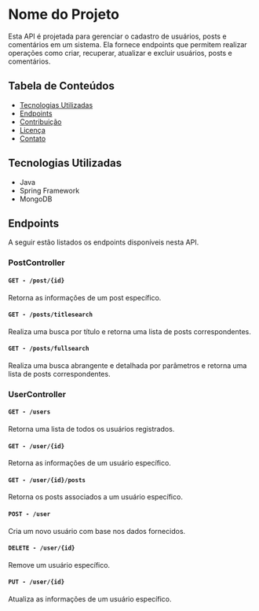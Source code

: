 # Nome do Projeto

Esta API é projetada para gerenciar o cadastro de usuários, posts e comentários em um sistema. Ela fornece endpoints que permitem realizar operações como criar, recuperar, atualizar e excluir usuários, posts e comentários.

## Tabela de Conteúdos

- [Tecnologias Utilizadas](#tecnologias-utilizadas)
- [Endpoints](#endpoints)
- [Contribuição](#contribuição)
- [Licença](#licença)
- [Contato](#contato)

## Tecnologias Utilizadas

- Java
- Spring Framework
- MongoDB

## Endpoints

A seguir estão listados os endpoints disponíveis nesta API.

### PostController

#### `GET - /post/{id}`

Retorna as informações de um post específico.

#### `GET - /posts/titlesearch`

Realiza uma busca por título e retorna uma lista de posts correspondentes.

#### `GET - /posts/fullsearch`

Realiza uma busca abrangente e detalhada por parâmetros e retorna uma lista de posts correspondentes.

### UserController

#### `GET - /users`

Retorna uma lista de todos os usuários registrados.

#### `GET - /user/{id}`

Retorna as informações de um usuário específico.

#### `GET - /user/{id}/posts`

Retorna os posts associados a um usuário específico.

#### `POST - /user`

Cria um novo usuário com base nos dados fornecidos.

#### `DELETE - /user/{id}`

Remove um usuário específico.

#### `PUT - /user/{id}`

Atualiza as informações de um usuário específico.

